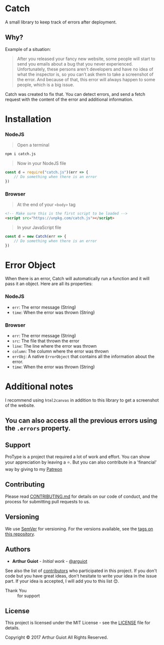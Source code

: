 # Catch
A small library to keep track of errors after deployment.

## Why?

Example of a situation:
> After you released your fancy new website, some people will start to send you emails about a bug that you never experienced. Unfortunately, these persons aren't developers and have no idea of what the inspector is, so you can't ask them to take a screenshot of the error. And because of that, this error will always happen to some people, which is a big issue.

Catch was created to fix that. You can detect errors, and send a fetch request with the content of the error and additional information.

# Installation

### NodeJS

> Open a terminal

```bash
npm i catch.js
```

> Now in your NodeJS file

```js
const d = require("catch.js")(err => {
	// Do something when there is an error
})
```

### Browser

> At the end of your `<body>` tag

```html
<!-- Make sure this is the first script to be loaded -->
<script src="https://unpkg.com/catch.js"></script>
```

> In your JavaScript file

```js
const d = new Catch(err => {
	// Do something when there is an error
})
```

# Error Object
When there is an error, Catch will automatically run a function and it will pass it an object. Here are all its properties:

### NodeJS
- `err`: The error message (String)
- `time`: When the error was thrown (String)

### Browser
- `err`: The error message (String)
- `src`: The file that thrown the error
- `line`: The line where the error was thrown
- `column`: The column where the error was thrown
- `errObj`: A native `ErrorObject` that contains all the information about the error.
- `time`: When the error was thrown (String)


# Additional notes
I recommend using `html2canvas` in addition to this library to get a screenshot of the website.

You can also access all the previous errors using the `.errors` property.
---
## Support
ProType is a project that required a lot of work and effort. You can show your appreciation by leaving a ⭐️. But you can also contribute in a 'financial' way by giving to my [Patreon](https://www.patreon.com/bePatron?u=10987869)

## Contributing

Please read [CONTRIBUTING.md](./CONTRIBUTING.md) for details on our code of conduct, and the process for submitting pull requests to us.

## Versioning

We use [SemVer](http://semver.org/) for versioning. For the versions available, see the [tags on this repository](https://github.com/arguiot/ProType/tags).

## Authors

- **Arthur Guiot** - *Initial work* - [@arguiot](https://github.com/arguiot)

See also the list of [contributors](https://github.com/arguiot/ProType/contributors) who participated in this project. If you don't code but you have great ideas, don't hesitate to write your idea in the issue part. If your idea is accepted, I will add you to this list 😊.
<dl>
  <dt>Thank You</dt>
  <dd>for support</dd>


## License

This project is licensed under the MIT License - see the [LICENSE](LICENSE) file for details.

Copyright &copy; 2017 Arthur Guiot All Rights Reserved.
